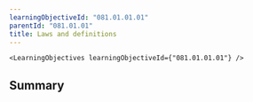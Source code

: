 ```yaml
---
learningObjectiveId: "081.01.01.01"
parentId: "081.01.01"
title: Laws and definitions
---
```


```tsx eval
<LearningObjectives learningObjectiveId={"081.01.01.01"} />
```

## Summary

